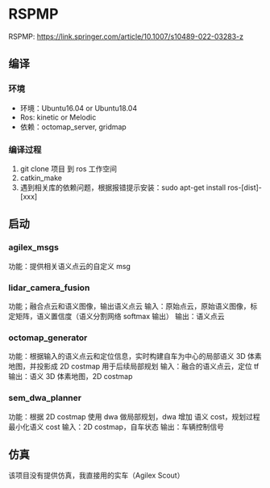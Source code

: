 # RSPMP

RSPMP: https://link.springer.com/article/10.1007/s10489-022-03283-z


## 编译
### 环境
- 环境：Ubuntu16.04 or Ubuntu18.04
- Ros: kinetic or Melodic
- 依赖：octomap_server, gridmap

### 编译过程
1. git clone 项目 到 ros 工作空间
2. catkin_make
3. 遇到相关库的依赖问题，根据报错提示安装：sudo apt-get install ros-[dist]-[xxx]


## 启动
### agilex_msgs
功能：提供相关语义点云的自定义 msg

### lidar_camera_fusion
功能；融合点云和语义图像，输出语义点云
输入：原始点云，原始语义图像，标定矩阵，语义置信度（语义分割网络 softmax 输出）
输出：语义点云

### octomap_generator
功能：根据输入的语义点云和定位信息，实时构建自车为中心的局部语义 3D 体素地图，并投影成 2D costmap 用于后续局部规划
输入：融合的语义点云，定位 tf
输出：语义 3D 体素地图，2D costmap

### sem_dwa_planner
功能：根据 2D costmap 使用 dwa 做局部规划，dwa 增加 语义 cost，规划过程最小化语义 cost
输入：2D costmap，自车状态
输出：车辆控制信号

## 仿真
该项目没有提供仿真，我直接用的实车（Agilex Scout）
